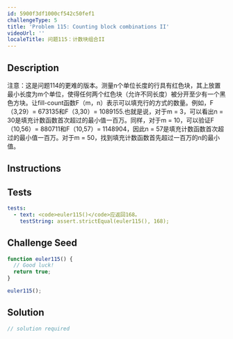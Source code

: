 ```yaml
---
id: 5900f3df1000cf542c50fef1
challengeType: 5
title: 'Problem 115: Counting block combinations II'
videoUrl: ''
localeTitle: 问题115：计数块组合II
---
```


## Description
<section id="description">注意：这是问题114的更难的版本。测量n个单位长度的行具有红色块，其上放置最小长度为m个单位，使得任何两个红色块（允许不同长度）被分开至少有一个黑色方块。让fill-count函数F（m，n）表示可以填充行的方式的数量。例如，F（3,29）= 673135和F（3,30）= 1089155.也就是说，对于m = 3，可以看出n = 30是填充计数函数首次超过的最小值一百万。同样，对于m = 10，可以验证F（10,56）= 880711和F（10,57）= 1148904，因此n = 57是填充计数函数首次超过的最小值一百万。对于m = 50，找到填充计数函数首先超过一百万的n的最小值。 </section>

## Instructions
<section id="instructions">
</section>

## Tests
<section id='tests'>

```yml
tests:
  - text: <code>euler115()</code>应返回168。
    testString: assert.strictEqual(euler115(), 168);

```

</section>

## Challenge Seed
<section id='challengeSeed'>

<div id='js-seed'>

```js
function euler115() {
  // Good luck!
  return true;
}

euler115();

```

</div>



</section>

## Solution
<section id='solution'>

```js
// solution required
```
</section>
